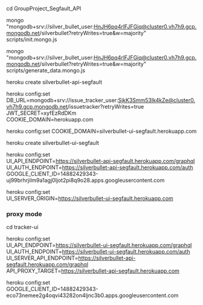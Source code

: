 # 
cd GroupProject_Segfault_API

mongo "mongodb+srv://silver_bullet_user:HnJH6pq4rlFJFGiq@cluster0.vh7h9.gcp.mongodb.net/silverbullet?retryWrites=true&w=majority" scripts/init.mongo.js

mongo "mongodb+srv://silver_bullet_user:HnJH6pq4rlFJFGiq@cluster0.vh7h9.gcp.mongodb.net/silverbullet?retryWrites=true&w=majority" scripts/generate_data.mongo.js


heroku create silverbullet-api-segfault


heroku config:set \
DB_URL=mongodb+srv://issue_tracker_user:SjkK3Smm53Ik4kZe@cluster0.vh7h9.gcp.mongodb.net/issuetracker?retryWrites=true \
JWT_SECRET=xyfEzRdDKm \
COOKIE_DOMAIN=herokuapp.com


heroku config:set COOKIE_DOMAIN=silverbullet-ui-segfault.herokuapp.com

heroku create silverbullet-ui-segfault

heroku config:set \
UI_API_ENDPOINT=https://silverbullet-api-segfault.herokuapp.com/graphql \
UI_AUTH_ENDPOINT=https://silverbullet-api-segfault.herokuapp.com/auth \
GOOGLE_CLIENT_ID=14882429343-uj99brhrjilm9a1agj0ljot2pi8q9o28.apps.googleusercontent.com

heroku config:set \
UI_SERVER_ORIGIN=https://silverbullet-ui-segfault.herokuapp.com



### proxy mode
cd tracker-ui

heroku config:set \
UI_API_ENDPOINT=https://silverbullet-ui-segfault.herokuapp.com/graphql \
UI_AUTH_ENDPOINT=https://silverbullet-ui-segfault.herokuapp.com/auth \
UI_SERVER_API_ENDPOINT=https://silverbullet-api-segfault.herokuapp.com/graphql \
API_PROXY_TARGET=https://silverbullet-api-segfault.herokuapp.com



heroku config:set \
GOOGLE_CLIENT_ID=14882429343-eco73nemee2g4oqvi43282on4ljnc3b0.apps.googleusercontent.com
